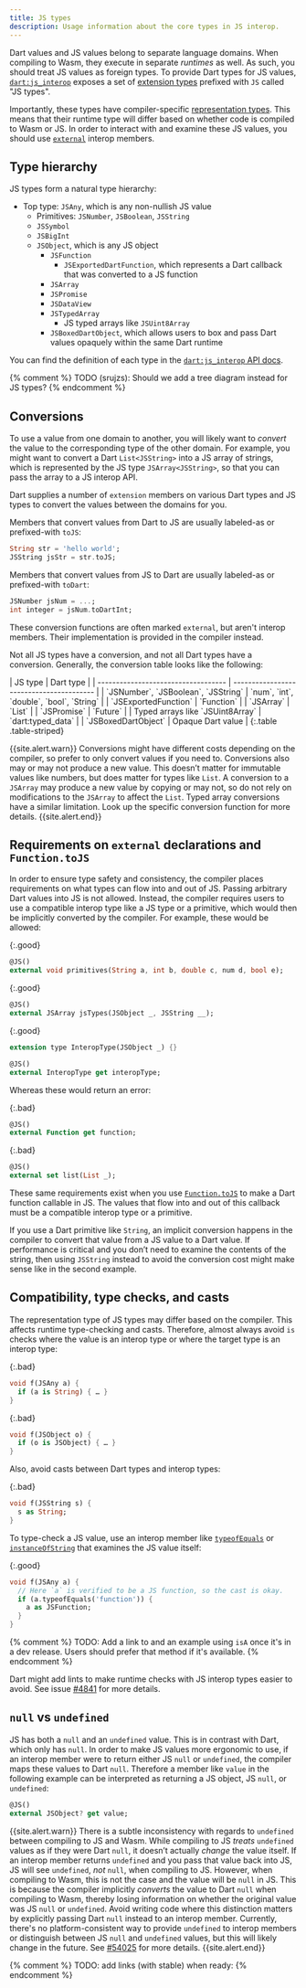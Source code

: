 ```yaml
---
title: JS types
description: Usage information about the core types in JS interop.
---
```


Dart values and JS values belong to separate language domains. When compiling to
Wasm, they execute in separate *runtimes* as well. As such, you should treat JS
values as foreign types. To provide Dart types for JS values,
[`dart:js_interop`] exposes a set of [extension types] prefixed with `JS` called
"JS types".

Importantly, these types have compiler-specific [representation types]. This
means that their runtime type will differ based on whether code is compiled to
Wasm or JS. In order to interact with and examine these JS values, you should
use [`external`] interop members.

## Type hierarchy

JS types form a natural type hierarchy:

- Top type: `JSAny`, which is any non-nullish JS value
  - Primitives: `JSNumber`, `JSBoolean`, `JSString`
  - `JSSymbol`
  - `JSBigInt`
  - `JSObject`, which is any JS object
    - `JSFunction`
      - `JSExportedDartFunction`, which represents a Dart callback that was
      converted to a JS function
    - `JSArray`
    - `JSPromise`
    - `JSDataView`
    - `JSTypedArray`
      - JS typed arrays like `JSUint8Array`
    - `JSBoxedDartObject`, which allows users to box and pass Dart values
      opaquely within the same Dart runtime

You can find the definition of each type in the [`dart:js_interop` API docs].

{% comment %}
TODO (srujzs): Should we add a tree diagram instead for JS types?
{% endcomment %}

## Conversions

To use a value from one domain to another, you will likely want to *convert* the
value to the corresponding type of the other domain. For example, you might want
to convert a Dart `List<JSString>` into a JS array of strings, which is
represented by the JS type `JSArray<JSString>`, so that you can pass the array
to a JS interop API.

Dart supplies a number of `extension` members on various Dart types and JS types
to convert the values between the domains for you.

Members that convert values from Dart to JS are usually labeled-as or
prefixed-with `toJS`:

```dart
String str = 'hello world';
JSString jsStr = str.toJS;
```

Members that convert values from JS to Dart are usually labeled-as or
prefixed-with `toDart`:

```dart
JSNumber jsNum = ...;
int integer = jsNum.toDartInt;
```

These conversion functions are often marked `external`, but aren't interop
members. Their implementation is provided in the compiler instead.

Not all JS types have a conversion, and not all Dart types have a conversion.
Generally, the conversion table looks like the following:

<div class="table-wrapper" markdown="1">
| JS type                             | Dart type                                |
| ----------------------------------- | ---------------------------------------- |
| `JSNumber`, `JSBoolean`, `JSString` | `num`, `int`, `double`, `bool`, `String` |
| `JSExportedFunction`                | `Function`                               |
| `JSArray<T extends JSAny?>`         | `List<T extends JSAny?>`                 |
| `JSPromise<T extends JSAny?>`       | `Future<T extends JSAny?>`               |
| Typed arrays like `JSUint8Array`    | `dart:typed_data`                        |
| `JSBoxedDartObject`                 | Opaque Dart value                        |
{:.table .table-striped}
</div>

{{site.alert.warn}}
Conversions might have different costs depending on the compiler, so prefer to
only convert values if you need to. Conversions also may or may not produce a
new value. This doesn’t matter for immutable values like numbers, but does
matter for types like `List`. A conversion to a `JSArray` may produce a new
value by copying or may not, so do not rely on modifications to the `JSArray` to
affect the `List`. Typed array conversions have a similar limitation. Look up
the specific conversion function for more details.
{{site.alert.end}}

## Requirements on `external` declarations and `Function.toJS`

In order to ensure type safety and consistency, the compiler places requirements
on what types can flow into and out of JS. Passing arbitrary Dart values into JS
is not allowed. Instead, the compiler requires users to use a compatible interop
type like a JS type or a primitive, which would then be implicitly converted by
the compiler. For example, these would be allowed:

{:.good}
```dart
@JS()
external void primitives(String a, int b, double c, num d, bool e);
```

{:.good}
```dart
@JS()
external JSArray jsTypes(JSObject _, JSString __);
```

{:.good}
```dart
extension type InteropType(JSObject _) {}

@JS()
external InteropType get interopType;
```

Whereas these would return an error:

{:.bad}
```dart
@JS()
external Function get function;
```

{:.bad}
```dart
@JS()
external set list(List _);
```

These same requirements exist when you use [`Function.toJS`] to make a Dart
function callable in JS. The values that flow into and out of this callback must
be a compatible interop type or a primitive.

If you use a Dart primitive like `String`, an implicit conversion happens in the
compiler to convert that value from a JS value to a Dart value. If performance
is critical and you don’t need to examine the contents of the string, then using
`JSString` instead to avoid the conversion cost might make sense like in the
second example.

## Compatibility, type checks, and casts

The representation type of JS types may differ based on the compiler. This
affects runtime type-checking and casts. Therefore, almost always avoid `is`
checks where the value is an interop type or where the target type is an interop
type:

{:.bad}
```dart
void f(JSAny a) {
  if (a is String) { … }
}
```
{:.bad}
```dart
void f(JSObject o) {
  if (o is JSObject) { … }
}
```

Also, avoid casts between Dart types and interop types:

{:.bad}
```dart
void f(JSString s) {
  s as String;
}
```

To type-check a JS value, use an interop member like [`typeofEquals`] or
[`instanceOfString`] that examines the JS value itself:

{:.good}
```dart
void f(JSAny a) {
  // Here `a` is verified to be a JS function, so the cast is okay.
  if (a.typeofEquals('function')) {
    a as JSFunction;
  }
}
```

{% comment %}
TODO: Add a link to and an example using `isA` once it's in a dev release. Users
should prefer that method if it's available.
{% endcomment %}

Dart might add lints to make runtime checks with JS interop types easier to
avoid. See issue [#4841] for more details.

## `null` vs `undefined`

JS has both a `null` and an `undefined` value. This is in contrast with Dart,
which only has `null`. In order to make JS values more ergonomic to use, if an
interop member were to return either JS `null` or `undefined`, the compiler maps
these values to Dart `null`. Therefore a member like `value` in the following example
can be interpreted as returning a JS object, JS `null`, or `undefined`:

```dart
@JS()
external JSObject? get value;
```

{{site.alert.warn}}
There is a subtle inconsistency with regards to `undefined` between compiling to
JS and Wasm. While compiling to JS *treats* `undefined` values as if they were
Dart `null`, it doesn’t actually *change* the value itself. If an interop member
returns `undefined` and you pass that value back into JS, JS will see
`undefined`, *not* `null`, when compiling to JS. However, when compiling to
Wasm, this is not the case and the value will be `null` in JS. This is because
the compiler implicitly *converts* the value to Dart `null` when compiling to
Wasm, thereby losing information on whether the original value was JS `null` or
`undefined`. Avoid writing code where this distinction matters by explicitly
passing Dart `null` instead to an interop member. Currently, there's no
platform-consistent way to provide `undefined` to interop members or distinguish
between JS `null` and `undefined` values, but this will likely change in the
future. See [#54025] for more details.
{{site.alert.end}}

{% comment %}
TODO: add links (with stable) when ready:
{% endcomment %}

[`dart:js_interop`]: https://api.dart.dev/dev/dart-js_interop/dart-js_interop-library.html
[extension types]: /
[representation types]: /
[`external`]: https://dart.dev/language/keywords
[`Function.toJS`]: https://api.dart.dev/dev/dart-js_interop/FunctionToJSExportedDartFunction/toJS.html
[`dart:js_interop` API docs]: https://api.dart.dev/dev/dart-js_interop/dart-js_interop-library.html#extension-types
[`typeofEquals`]: https://api.dart.dev/dev/dart-js_interop/JSAnyUtilityExtension/typeofEquals.html
[`instanceOfString`]: https://api.dart.dev/dev/dart-js_interop/JSAnyUtilityExtension/instanceOfString.html
[#4841]: https://github.com/dart-lang/linter/issues/4841
[#54025]: https://github.com/dart-lang/sdk/issues/54025